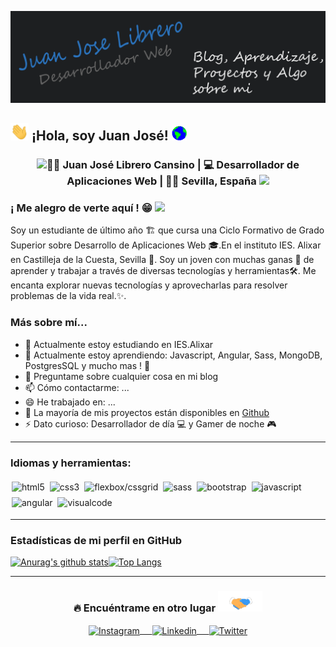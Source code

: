 [![Header](https://raw.githubusercontent.com/juanjolibrero98/juanjolibrero98/master/header-readme.png "Header")]()


## <img src="https://raw.githubusercontent.com/juanjolibrero98/juanjolibrero98/master/saludo.gif" width="29px"> ¡Hola, soy Juan José!&nbsp;<img src="https://raw.githubusercontent.com/juanjolibrero98/juanjolibrero98/master/mundo.gif" width="24px">

<div align = "center">
    <h3><img src="#" width="30">👨‍💻 Juan José Librero Cansino | 💻  Desarrollador de Aplicaciones Web | 🐱‍👤 Sevilla, España <img src="#" width="30"></h3>
</div>

### ¡ Me alegro de verte aquí ! 😁 ![](https://visitor-badge.glitch.me/badge?page_id=anmol098.anmol098)
Soy un estudiante de último año 🏗 que cursa una Ciclo Formativo de Grado Superior sobre Desarrollo de Aplicaciones Web 🎓.En el instituto IES. Alixar en Castilleja de la Cuesta, Sevilla 🏫. Soy un joven con muchas ganas 🔋 de aprender y trabajar a través de diversas tecnologías y herramientas🛠. Me encanta explorar nuevas tecnologías y aprovecharlas para resolver problemas de la vida real.✨. 

### Más sobre mí...

- 🔭 Actualmente estoy estudiando en IES.Alixar
- 🌱 Actualmente estoy aprendiendo: Javascript, Angular, Sass, MongoDB, PostgresSQL y mucho mas ! 🚀
- 💬 Preguntame sobre cualquier cosa en mi blog
- 📫 Cómo contactarme: ...
- 😄 He trabajado en: ...
- 🎢 La mayoría de mis  proyectos están disponibles en [Github](https://github.com/juanjolibrero98)
- ⚡ Dato curioso:  Desarrollador de día 💻 y Gamer de noche 🎮


<hr>

### Idiomas y herramientas: 
<p align="left">
    <img src="#" alt="html5" style="vertical-align: top; margin: 4px 2px;">
    <img src="#" alt="css3" style="vertical-align: top; margin: 4px 2px;">
    <img src="#" alt="flexbox/cssgrid" style="vertical-align: top; margin: 4px 2px;">
    <img src="#" alt="sass" style="vertical-align: top; margin: 4px 2px;">
    <img src="#" alt="bootstrap" style="vertical-align: top; margin: 4px 2px;">
    <img src="#" alt="javascript" style="vertical-align: top; margin: 4px 2px;">
    <img src="#" alt="angular" style="vertical-align: top; margin: 4px 2px;">
    <img src="#" alt="visualcode" style="vertical-align: top; margin: 4px 2px;">
</p>    

---
### Estadísticas de mi perfil en GitHub

[![Anurag's github stats](https://github-readme-stats.vercel.app/api?username=juanjolibrero98&show_icons=true&theme=algolia)](https://github.com/anuraghazra/github-readme-stats)[![Top Langs](https://github-readme-stats.vercel.app/api/top-langs/?username=juanjolibrero98&layout=compact)](https://github.com/anuraghazra/github-readme-stats)
 
<hr>

### <div align="center"> 🔥  Encuéntrame en otro lugar  <img src="https://raw.githubusercontent.com/juanjolibrero98/juanjolibrero98/master/contacto.gif" height="33px"></div>
<div align="center">
    <a href="#" target="blank"><img align="center" width="30px" src="https://www.vectorlogo.zone/logos/instagram/instagram-icon.svg" alt="Instagram"> &nbsp; &nbsp; </a>
    <a href="#" target="blank"><img align="center" width="30px" src="https://www.vectorlogo.zone/logos/linkedin/linkedin-icon.svg" alt="Linkedin" > &nbsp; &nbsp; </a>
    <a href="#" target="blank"><img align="center" width="30px" src="https://www.vectorlogo.zone/logos/twitter/twitter-official.svg" alt="Twitter"></a>
</div>
